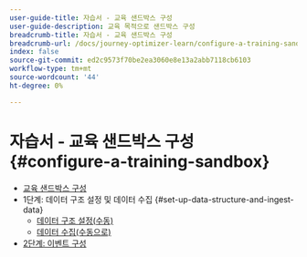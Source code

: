 ```yaml
---
user-guide-title: 자습서 - 교육 샌드박스 구성
user-guide-description: 교육 목적으로 샌드박스 구성
breadcrumb-title: 자습서 - 교육 샌드박스 구성
breadcrumb-url: /docs/journey-optimizer-learn/configure-a-training-sandbox/introduction-and-prerequisites.html
index: false
source-git-commit: ed2c9573f70be2ea3060e8e13a2abb7118cb6103
workflow-type: tm+mt
source-wordcount: '44'
ht-degree: 0%

---
```



# 자습서 - 교육 샌드박스 구성 {#configure-a-training-sandbox}

+ [교육 샌드박스 구성](/help/tutorial-configure-a-training-sandbox/introduction-and-prerequisites.md)
+ 1단계: 데이터 구조 설정 및 데이터 수집 {#set-up-data-structure-and-ingest-data}
   + [데이터 구조 설정(수동)](/help/tutorial-configure-a-training-sandbox/manual-data-set-up.md)
   + [데이터 수집(수동으로)](/help/tutorial-configure-a-training-sandbox/manual-data-ingestion.md)
+ [2단계: 이벤트 구성](/help/tutorial-configure-a-training-sandbox/configure-events.md)
